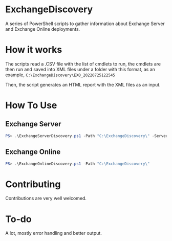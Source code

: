 # ExchangeDiscovery

A series of PowerShell scripts to gather information about Exchange Server and Exchange Online deployments.

# How it works
The scripts read a .CSV file with the list of cmdlets to run, the cmdlets are then run and saved into XML files under a folder with this format, as an example, `C:\ExchangeDiscovery\EXO_20220725122545`

Then, the script generates an HTML report with the XML files as an input.

# How To Use


## Exchange Server

```powershell
PS> .\ExchangeServerDiscovery.ps1 -Path "C:\ExchangeDiscovery\" -Server EXCH01
```

## Exchange Online

```powershell
PS> .\ExchangeOnlineDiscovery.ps1 -Path "C:\ExchangeDiscovery\"
```

# Contributing
Contributions are very well welcomed.

# To-do
A lot, mostly error handling and better output.

